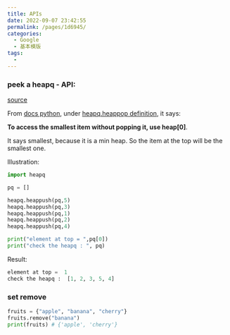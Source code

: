 ```yaml
---
title: APIs
date: 2022-09-07 23:42:55
permalink: /pages/1d6945/
categories:
  - Google
  - 基本模版
tags:
  - 
---
```

### peek a heapq - API:

[source](https://stackoverflow.com/questions/64246136/how-to-access-the-top-element-in-heapq-without-deleting-popping-it-python)


From [docs python](https://docs.python.org/3/library/heapq.html), under [heapq.heappop definition](https://docs.python.org/3/library/heapq.html#heapq.heappop), it says:

**To access the smallest item without popping it, use heap[0]**.

It says smallest, because it is a min heap. So the item at the top will be the smallest one.

Illustration:


```python
import heapq

pq = []

heapq.heappush(pq,5)
heapq.heappush(pq,3)
heapq.heappush(pq,1)
heapq.heappush(pq,2)
heapq.heappush(pq,4)

print("element at top = ",pq[0])
print("check the heapq : ", pq)

```

Result:

```python
element at top =  1                                                                                        
check the heapq :  [1, 2, 3, 5, 4]
```



### set remove
```python
fruits = {"apple", "banana", "cherry"}  
fruits.remove("banana")  
print(fruits) # {'apple', 'cherry'}
```

